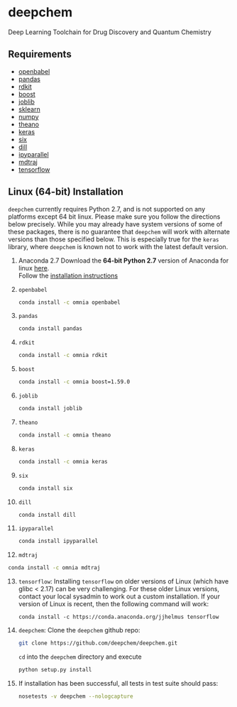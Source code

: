 deepchem
=============

Deep Learning Toolchain for Drug Discovery and Quantum Chemistry

Requirements
------------
* [openbabel](http://openbabel.org/wiki/Main_Page)
* [pandas](http://pandas.pydata.org/)
* [rdkit](http://www.rdkit.org/docs/Install.html)
* [boost](http://www.boost.org/)
* [joblib](https://pypi.python.org/pypi/joblib)
* [sklearn](https://github.com/scikit-learn/scikit-learn.git)
* [numpy](https://store.continuum.io/cshop/anaconda/)
* [theano](http://deeplearning.net/software/theano/)
* [keras](http://keras.io)
* [six](https://pypi.python.org/pypi/six)
* [dill](https://pypi.python.org/pypi/dill)
* [ipyparallel](https://ipyparallel.readthedocs.io/en/latest/)
* [mdtraj](http://mdtraj.org/)
* [tensorflow](https://www.tensorflow.org/)

Linux (64-bit) Installation 
---------------------------

```deepchem``` currently requires Python 2.7, and is not supported on any platforms except 64 bit linux. Please make sure you follow the directions below precisely. While you may already have system versions of some of these packages, there is no guarantee that `deepchem` will work with alternate versions than those specified below. This is especially true for the `keras` library, where `deepchem` is known not to work with the latest default version.

1. Anaconda 2.7
   Download the **64-bit Python 2.7** version of Anaconda for linux [here](https://www.continuum.io/downloads#_unix).  
   Follow the [installation instructions](http://docs.continuum.io/anaconda/install#linux-install)

2. `openbabel`
   ```bash
   conda install -c omnia openbabel
   ``` 

3. `pandas`
   ```bash
   conda install pandas 
   ```

4. `rdkit`
   ```bash
   conda install -c omnia rdkit
   ```

5. `boost`
   ```bash
   conda install -c omnia boost=1.59.0
   ```

6. `joblib`
   ```bash
   conda install joblib 
   ```

7. `theano`
   ```bash
   conda install -c omnia theano
   ```

8. `keras`
   ```bash
   conda install -c omnia keras
   ```

9. `six`
   ```bash
   conda install six
   ```
10. `dill`
    ```bash
    conda install dill
    ```

11. `ipyparallel`
    ```bash
    conda install ipyparallel
    ```

12. `mdtraj`
   ```bash
   conda install -c omnia mdtraj
   ```

13. `tensorflow`: Installing `tensorflow` on older versions of Linux (which
    have glibc < 2.17) can be very challenging. For these older Linux versions,
    contact your local sysadmin to work out a custom installation. If your
    version of Linux is recent, then the following command will work:
    ```
    conda install -c https://conda.anaconda.org/jjhelmus tensorflow
    ```

14. `deepchem`: Clone the `deepchem` github repo:
    ```bash
    git clone https://github.com/deepchem/deepchem.git
    ```
    `cd` into the `deepchem` directory and execute
    ```bash
    python setup.py install
    ```

15. If installation has been successful, all tests in test suite should pass:
    ```bash
    nosetests -v deepchem --nologcapture 
    ```
